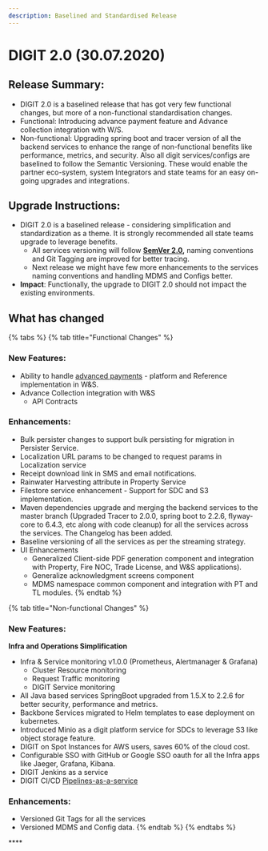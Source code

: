 ```yaml
---
description: Baselined and Standardised Release
---
```


# DIGIT 2.0 \(30.07.2020\)

## **Release Summary:**

* DIGIT 2.0 is a baselined release that has got very few functional changes, but more of a non-functional standardisation changes.
* Functional: Introducing advance payment feature and Advance collection integration with W/S.
* Non-functional: Upgrading spring boot and tracer version of all the backend services to enhance the range of non-functional benefits like performance, metrics, and security. Also all digit services/configs are baselined to follow the Semantic Versioning. These would enable the partner eco-system, system Integrators and state teams for an easy on-going upgrades and integrations.

## Upgrade Instructions:

* DIGIT 2.0 is a baselined release - considering simplification and standardization as a theme. It is strongly recommended all state teams upgrade to leverage benefits.
  * All services versioning will follow [**SemVer 2.0**](https://medium.com/@pmuens/understanding-semver-3f75d11b4d)**,** naming conventions and Git Tagging are improved for better tracing.
  * Next release we might have few more enhancements to the services naming conventions and handling MDMS and Configs better.
* **Impact**: Functionally, the upgrade to DIGIT 2.0 should not impact the existing environments.

## What has changed

{% tabs %}
{% tab title="Functional Changes" %}
### **New Features:**

* Ability to handle [advanced payments](https://digit-discuss.atlassian.net/wiki/spaces/ED/pages/604307457/Release+Notes+for+Advance+Payment+implementation+in+W+S) - platform and Reference implementation in W&S.
* Advance Collection integration with W&S
  * API Contracts

### **Enhancements:**

* Bulk persister changes to support bulk persisting for migration in Persister Service.
* Localization URL params to be changed to request params in Localization service
* Receipt download link in SMS and email notifications.
* Rainwater Harvesting attribute in Property Service
* Filestore service enhancement - Support for SDC and S3 implementation.
* Maven dependencies upgrade and merging the backend services to the master branch \(Upgraded Tracer to 2.0.0, spring boot to 2.2.6, flyway-core to 6.4.3, etc along with code cleanup\) for all the services across the services. The Changelog has been added.
* Baseline versioning of all the services as per the streaming strategy.
* UI Enhancements
  * Generalized Client-side PDF generation component and integration with Property, Fire NOC, Trade License, and W&S applications\).
  * Generalize acknowledgment screens component
  * MDMS namespace common component and integration with PT and TL modules.
{% endtab %}

{% tab title="Non-functional Changes" %}
### **New Features:**

**Infra and Operations Simplification**

* Infra & Service monitoring v1.0.0 \(Prometheus, Alertmanager & Grafana\)
  * Cluster Resource monitoring
  * Request Traffic monitoring
  * DIGIT Service monitoring
* All Java based services SpringBoot upgraded from 1.5.X to 2.2.6 for better security, performance and metrics.
* Backbone Services migrated to Helm templates to ease deployment on kubernetes.
* Introduced Minio as a digit platform service for SDCs to leverage S3 like object storage feature.
* DIGIT on Spot Instances for AWS users, saves 60% of the cloud cost.
* Configurable SSO with GitHub or Google SSO oauth for all the Infra apps like Jaeger, Grafana, Kibana.
* DIGIT Jenkins as a service
* DIGIT CI/CD [Pipelines-as-a-service](https://github.com/egovernments/CIOps)

### **Enhancements:**

* Versioned Git Tags for all the services
* Versioned MDMS and Config data.
{% endtab %}
{% endtabs %}

\*\*\*\*

